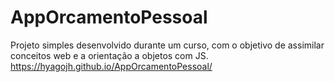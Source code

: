 # AppOrcamentoPessoal
 Projeto simples desenvolvido durante um curso, com o objetivo de assimilar conceitos web e a orientação a objetos com JS. https://hyagojh.github.io/AppOrcamentoPessoal/
